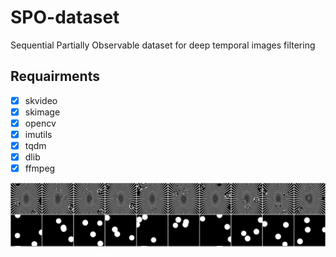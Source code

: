 # SPO-dataset
Sequential Partially Observable dataset for deep temporal images filtering

## Requairments
- [x] skvideo
- [x] skimage
- [x] opencv
- [x] imutils
- [x] tqdm
- [x] dlib
- [x] ffmpeg 

![demo](https://github.com/ortslil64/SPO-dataset/blob/master/images/illusion_example.png?raw=true)
